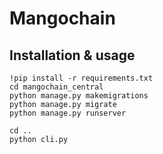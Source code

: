 # Mangochain

## Installation & usage
[]()
```
!pip install -r requirements.txt
cd mangochain_central
python manage.py makemigrations  
python manage.py migrate 
python manage.py runserver

cd .. 
python cli.py
```

